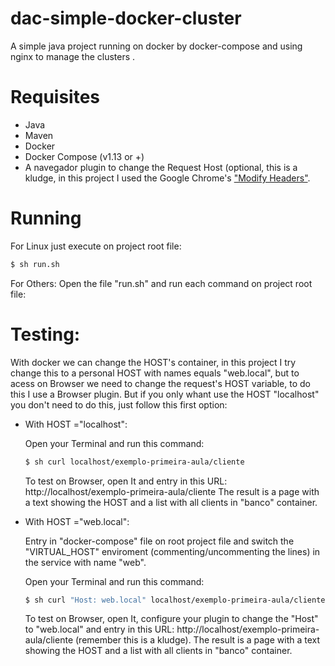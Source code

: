 # dac-simple-docker-cluster
A simple java project running on docker by docker-compose and using nginx to manage the clusters .

# Requisites
 - Java
 - Maven
 - Docker
 - Docker Compose (v1.13 or +)
 - A navegador plugin to change the Request Host (optional, this is a kludge, in this project I used the Google Chrome's ["Modify Headers"](https://chrome.google.com/webstore/detail/modheader/idgpnmonknjnojddfkpgkljpfnnfcklj).
 
# Running
For Linux just execute on project root file:
```sh
$ sh run.sh
```
For Others:
Open the file "run.sh" and run each command on project root file:

# Testing:
With docker we can change the HOST's container, in this project I try change this to a personal HOST with names equals "web.local", but to acess on Browser we need to change the request's HOST variable, to do this I use a Browser plugin. But if you only whant use the HOST "localhost" you don't need to do this, just follow this first option:

 - With HOST ="localhost":

	Open your Terminal and run this command:
	```sh
	$ sh curl localhost/exemplo-primeira-aula/cliente
	```

	To test on Browser, open It and entry in this URL: http://localhost/exemplo-primeira-aula/cliente
	The result is a page with a text showing the HOST and a list with all clients in "banco" container.

 - With HOST ="web.local":

 	Entry in "docker-compose" file on root project file and switch the "VIRTUAL_HOST" enviroment (commenting/uncommenting the lines) in the service with name "web".

	Open your Terminal and run this command:
	```sh
	$ sh curl "Host: web.local" localhost/exemplo-primeira-aula/cliente
	```
	
	To test on Browser, open It, configure your plugin to change the "Host" to "web.local" and entry in this URL: http://localhost/exemplo-primeira-aula/cliente (remember this is a kludge).
	The result is a page with a text showing the HOST and a list with all clients in "banco" container.
